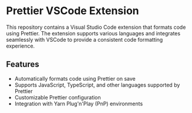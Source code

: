 # Prettier VSCode Extension

This repository contains a Visual Studio Code extension that formats code using Prettier. The extension supports various languages and integrates seamlessly with VSCode to provide a consistent code formatting experience.

## Features

- Automatically formats code using Prettier on save
- Supports JavaScript, TypeScript, and other languages supported by Prettier
- Customizable Prettier configuration
- Integration with Yarn Plug'n'Play (PnP) environments

